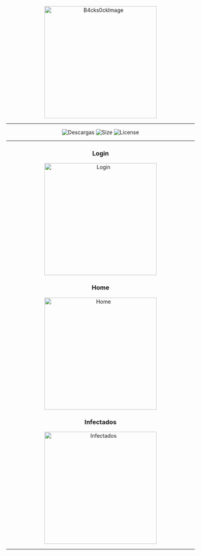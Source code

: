<div id="image" align="center">
  <img src="https://raw.githubusercontent.com/alk4x/alk4x/main/assets/cube.png" alt="B4cks0ckImage" height="300">
</div>


---

<div id="badges" align="center">
  <img src="https://img.shields.io/github/downloads/c0br40x/b4cks0ck/total?label=Downloads" alt="Descargas">
  <img src="https://img.shields.io/github/repo-size/c0br40x/b4cks0ck?label=Size" alt="Size">
  <img src="https://img.shields.io/badge/License-MIT-red" alt="License">
</div>

---

<div id="captures" align="center">
  <h3>Login</h3>
  <img src="https://media.discordapp.net/attachments/858862104709693490/933539886940692480/unknown.png?width=1032&height=559" alt="Login" height="300">
  <h3>Home</h3>
  <img src="https://media.discordapp.net/attachments/858862104709693490/933540006444793936/unknown.png?width=1030&height=559" alt="Home" height="300">
  <h3>Infectados</h3>
  <img src="https://media.discordapp.net/attachments/858862104709693490/933540197621170176/unknown.png?width=1037&height=559" alt="Infectados" height="300">
</div>

---

